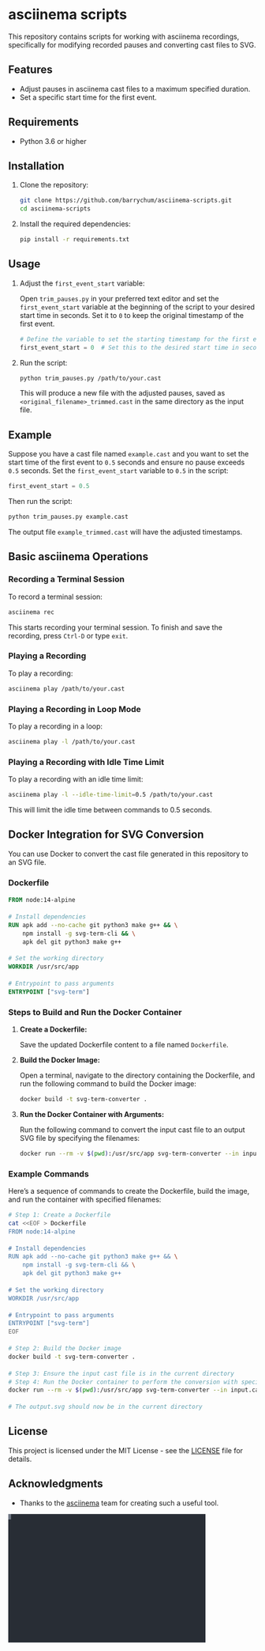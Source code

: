 # asciinema scripts

This repository contains scripts for working with asciinema recordings, specifically for modifying recorded pauses and converting cast files to SVG.

## Features

- Adjust pauses in asciinema cast files to a maximum specified duration.
- Set a specific start time for the first event.

## Requirements

- Python 3.6 or higher

## Installation

1. Clone the repository:

    ```sh
    git clone https://github.com/barrychum/asciinema-scripts.git
    cd asciinema-scripts
    ```

2. Install the required dependencies:

    ```sh
    pip install -r requirements.txt
    ```

## Usage

1. Adjust the `first_event_start` variable:

    Open `trim_pauses.py` in your preferred text editor and set the `first_event_start` variable at the beginning of the script to your desired start time in seconds. Set it to `0` to keep the original timestamp of the first event.

    ```python
    # Define the variable to set the starting timestamp for the first event
    first_event_start = 0  # Set this to the desired start time in seconds, or 0 to keep the original timestamp
    ```

2. Run the script:

    ```sh
    python trim_pauses.py /path/to/your.cast
    ```

    This will produce a new file with the adjusted pauses, saved as `<original_filename>_trimmed.cast` in the same directory as the input file.

## Example

Suppose you have a cast file named `example.cast` and you want to set the start time of the first event to `0.5` seconds and ensure no pause exceeds `0.5` seconds. Set the `first_event_start` variable to `0.5` in the script:

```python
first_event_start = 0.5
```

Then run the script:

```sh
python trim_pauses.py example.cast
```

The output file `example_trimmed.cast` will have the adjusted timestamps.

## Basic asciinema Operations

### Recording a Terminal Session

To record a terminal session:

```sh
asciinema rec
```

This starts recording your terminal session. To finish and save the recording, press `Ctrl-D` or type `exit`.

### Playing a Recording

To play a recording:

```sh
asciinema play /path/to/your.cast
```

### Playing a Recording in Loop Mode

To play a recording in a loop:

```sh
asciinema play -l /path/to/your.cast
```

### Playing a Recording with Idle Time Limit

To play a recording with an idle time limit:

```sh
asciinema play -l --idle-time-limit=0.5 /path/to/your.cast
```

This will limit the idle time between commands to 0.5 seconds.

## Docker Integration for SVG Conversion

You can use Docker to convert the cast file generated in this repository to an SVG file.

### Dockerfile

```Dockerfile
FROM node:14-alpine

# Install dependencies
RUN apk add --no-cache git python3 make g++ && \
    npm install -g svg-term-cli && \
    apk del git python3 make g++

# Set the working directory
WORKDIR /usr/src/app

# Entrypoint to pass arguments
ENTRYPOINT ["svg-term"]
```

### Steps to Build and Run the Docker Container

1. **Create a Dockerfile:**

    Save the updated Dockerfile content to a file named `Dockerfile`.

2. **Build the Docker Image:**

    Open a terminal, navigate to the directory containing the Dockerfile, and run the following command to build the Docker image:

    ```sh
    docker build -t svg-term-converter .
    ```

3. **Run the Docker Container with Arguments:**

    Run the following command to convert the input cast file to an output SVG file by specifying the filenames:

    ```sh
    docker run --rm -v $(pwd):/usr/src/app svg-term-converter --in input.cast --out output.svg
    ```

### Example Commands

Here’s a sequence of commands to create the Dockerfile, build the image, and run the container with specified filenames:

```sh
# Step 1: Create a Dockerfile
cat <<EOF > Dockerfile
FROM node:14-alpine

# Install dependencies
RUN apk add --no-cache git python3 make g++ && \
    npm install -g svg-term-cli && \
    apk del git python3 make g++

# Set the working directory
WORKDIR /usr/src/app

# Entrypoint to pass arguments
ENTRYPOINT ["svg-term"]
EOF

# Step 2: Build the Docker image
docker build -t svg-term-converter .

# Step 3: Ensure the input cast file is in the current directory
# Step 4: Run the Docker container to perform the conversion with specified filenames
docker run --rm -v $(pwd):/usr/src/app svg-term-converter --in input.cast --out output.svg

# The output.svg should now be in the current directory
```

## License

This project is licensed under the MIT License - see the [LICENSE](LICENSE) file for details.

## Acknowledgments

- Thanks to the [asciinema](https://asciinema.org) team for creating such a useful tool.

<img src="output.svg" width="400" alt="Animated SVG">

